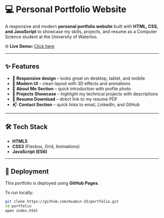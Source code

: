# 💻 Personal Portfolio Website

A responsive and modern **personal portfolio website** built with **HTML, CSS, and JavaScript** to showcase my skills, projects, and resume as a Computer Science student at the University of Waterloo.

🌐 **Live Demo:** [Click here](https://msamin-25.github.io/personal-portfolio/)

---

## ✨ Features

- 📱 **Responsive design** – looks great on desktop, tablet, and mobile
- 🎨 **Modern UI** – clean layout with 3D effects and animations
- 👤 **About Me Section** – quick introduction with profile photo
- 📂 **Projects Showcase** – highlight my technical projects with descriptions
- 📜 **Resume Download** – direct link to my resume PDF
- 📬 **Contact Section** – quick links to email, LinkedIn, and GitHub

---

## 🛠️ Tech Stack

- **HTML5**
- **CSS3** (Flexbox, Grid, Animations)
- **JavaScript (ES6)**

---

## 🚀 Deployment

This portfolio is deployed using **GitHub Pages**.

To run locally:

```bash
git clone https://github.com/msamin-25/portfolio.git
cd portfolio
open index.html
```
